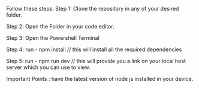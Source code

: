 Follow these steps:
Step 1: Clone the repository in any of your desired folder.            

Step 2: Open the Folder in your code editor.               

Step 3: Open the Powershell Terminal                                 

Step 4: run  -
        npm install 
        // this will install all the required dependencies                     
                
Step 5: run -
        npm run dev 
        // this will provide you a link on  your local host server which you can use to view.        


Important Points :
have the latest version of node js installed in your device. 
